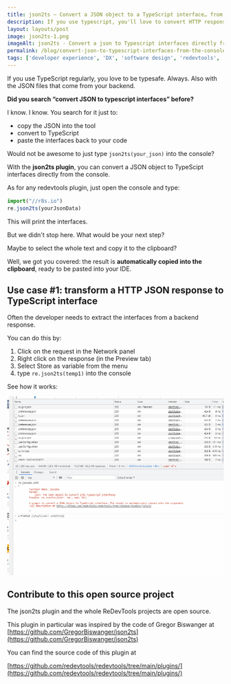 ```yaml
---
title: json2ts – Convert a JSON object to a TypeScript interface… from the console
description: If you use typescript, you'll love to convert HTTP responses to Typescript interfaces in a matter of seconds
layout: layouts/post
image: json2ts-1.png
imageAlt: json2ts - Convert a json to Typescript interfaces directly from the console
permalink: /blog/convert-json-to-typescript-interfaces-from-the-console/
tags: ['developer experience', 'DX', 'software design', 'redevtools', 'butopen']
---
```


If you use TypeScript regularly, you love to be typesafe.
Always. Also with the JSON files that come from your backend.

**Did you search “convert JSON to typescript interfaces” before?**

I know. I know. You search for it just to:
- copy the JSON into the tool
- convert to TypeScript
- paste the interfaces back to your code

Would not be awesome to just type `json2ts(your_json)` into the console?

With the **json2ts plugin**, you can convert a JSON object to TypeScipt interfaces
directly from the console.

As for any redevtools plugin, just open the console and type:

```javascript
import("//r8s.io")
re.json2ts(yourJsonData)
```

This will print the interfaces.

But we didn't stop here. What would be your next step?

Maybe to select the whole text and copy it to the clipboard?

Well, we got you covered: the result is **automatically copied into the clipboard**, 
ready to be pasted into your IDE.


## Use case #1: transform a HTTP JSON response to TypeScript interface

Often the developer needs to extract the interfaces from a backend response.

You can do this by:

1) Click on the request in the Network panel
2) Right click on the response (in the Preview tab)
3) Select Store as variable from the menu
4) type `re.json2ts(temp1)` into the console

See how it works:

![Convert a JSON HTTP response to TypeScript interfaces](json2ts.gif)


## Contribute to this open source project
The json2ts plugin and the whole ReDevTools projects are open source.

This plugin in particular was inspired by the code of Gregor Biswanger
at [https://github.com/GregorBiswanger/json2ts](https://github.com/GregorBiswanger/json2ts)


You can find the source code of this plugin at

[https://github.com/redevtools/redevtools/tree/main/plugins/](https://github.com/redevtools/redevtools/tree/main/plugins/)



